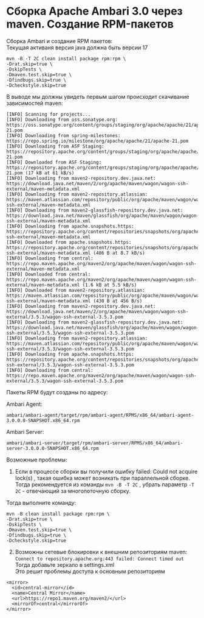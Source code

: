 # Сборка Apache Ambari 3.0 через maven. Создание RPM-пакетов


Сборка Ambari и создание RPM пакетов:  
Текущая активаня версия java должна быть версии 17

```shell
mvn -B -T 2C clean install package rpm:rpm \
-Drat.skip=true \
-DskipTests \
-Dmaven.test.skip=true \
-Dfindbugs.skip=true \
-Dcheckstyle.skip=true
```
В выводе мы должны увидеть первым шагом происходит скачивание зависимостей maven:
```shell
[INFO] Scanning for projects...
[INFO] Downloading from oss.sonatype.org: https://oss.sonatype.org/content/groups/staging/org/apache/apache/21/apache-21.pom
[INFO] Downloading from spring-milestones: https://repo.spring.io/milestone/org/apache/apache/21/apache-21.pom
[INFO] Downloading from ASF Staging: https://repository.apache.org/content/groups/staging/org/apache/apache/21/apache-21.pom
[INFO] Downloaded from ASF Staging: https://repository.apache.org/content/groups/staging/org/apache/apache/21/apache-21.pom (17 kB at 61 kB/s)
[INFO] Downloading from maven2-repository.dev.java.net: https://download.java.net/maven/2/org/apache/maven/wagon/wagon-ssh-external/maven-metadata.xml
[INFO] Downloading from maven2-repository.atlassian: https://maven.atlassian.com/repository/public/org/apache/maven/wagon/wagon-ssh-external/maven-metadata.xml
[INFO] Downloading from maven2-glassfish-repository.dev.java.net: https://download.java.net/maven/glassfish/org/apache/maven/wagon/wagon-ssh-external/maven-metadata.xml
[INFO] Downloading from apache.snapshots.https: https://repository.apache.org/content/repositories/snapshots/org/apache/maven/wagon/wagon-ssh-external/maven-metadata.xml
[INFO] Downloaded from apache.snapshots.https: https://repository.apache.org/content/repositories/snapshots/org/apache/maven/wagon/wagon-ssh-external/maven-metadata.xml (486 B at 8.7 kB/s)
[INFO] Downloading from central: https://repo.maven.apache.org/maven2/org/apache/maven/wagon/wagon-ssh-external/maven-metadata.xml
[INFO] Downloaded from central: https://repo.maven.apache.org/maven2/org/apache/maven/wagon/wagon-ssh-external/maven-metadata.xml (1.6 kB at 5.5 kB/s)
[INFO] Downloaded from maven2-repository.atlassian: https://maven.atlassian.com/repository/public/org/apache/maven/wagon/wagon-ssh-external/maven-metadata.xml (430 B at 456 B/s)
[INFO] Downloading from maven2-repository.dev.java.net: https://download.java.net/maven/2/org/apache/maven/wagon/wagon-ssh-external/3.5.3/wagon-ssh-external-3.5.3.pom
[INFO] Downloading from maven2-glassfish-repository.dev.java.net: https://download.java.net/maven/glassfish/org/apache/maven/wagon/wagon-ssh-external/3.5.3/wagon-ssh-external-3.5.3.pom
[INFO] Downloading from maven2-repository.atlassian: https://maven.atlassian.com/repository/public/org/apache/maven/wagon/wagon-ssh-external/3.5.3/wagon-ssh-external-3.5.3.pom
[INFO] Downloading from apache.snapshots.https: https://repository.apache.org/content/repositories/snapshots/org/apache/maven/wagon/wagon-ssh-external/3.5.3/wagon-ssh-external-3.5.3.pom
[INFO] Downloading from central: https://repo.maven.apache.org/maven2/org/apache/maven/wagon/wagon-ssh-external/3.5.3/wagon-ssh-external-3.5.3.pom
```

Пакеты RPM будут созданы по адресу:

Ambari Agent:  
```
ambari/ambari-agent/target/rpm/ambari-agent/RPMS/x86_64/ambari-agent-3.0.0.0-SNAPSHOT.x86_64.rpm
```
Ambari Server:  
```
ambari/ambari-server/target/rpm/ambari-server/RPMS/x86_64/ambari-server-3.0.0.0-SNAPSHOT.x86_64.rpm
```
Возможные проблемы:

1. Если в процессе сборки вы получили ошибку failed: Could not acquire lock(s) , такая ошибка может возникать при параллельной сборке.
Тогда рекомендуется из команды ```mvn -B -T 2C``` , убрать параметр ```-T 2C``` - отвечающий за многопоточную сборку.

Тогда выполните команду:

```shell
mvn -B clean install package rpm:rpm \
-Drat.skip=true \
-DskipTests \
-Dmaven.test.skip=true \
-Dfindbugs.skip=true \
-Dcheckstyle.skip=true
```

2. Возможны сетевые блокировки к внешним репозиториям maven: ```Connect to repository.apache.org:443 failed: Connect timed out```
Тогда добавьте зеркало в settings.xml  
Это решит проблемы доступа к основным репозиториям

```
<mirror>
  <id>central-mirror</id>
  <name>Central Mirror</name>
  <url>https://repo1.maven.org/maven2/</url>
  <mirrorOf>central</mirrorOf>
</mirror>
```